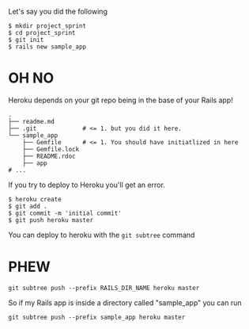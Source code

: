 Let's say you did the following

```
$ mkdir project_sprint
$ cd project_sprint
$ git init
$ rails new sample_app
```

# OH NO

Heroku depends on your git repo being in the base of your Rails app!

```
.
├── readme.md
├── .git             # <= 1. but you did it here.
└── sample_app
    ├── Gemfile      # <= 1. You should have initiatlized in here
    ├── Gemfile.lock
    ├── README.rdoc
    ├── app
# ...
```

If you try to deploy to Heroku you'll get an error.

```
$ heroku create
$ git add .
$ git commit -m 'initial commit'
$ git push heroku master
```

You can deploy to heroku with the `git subtree` command

# PHEW

```
git subtree push --prefix RAILS_DIR_NAME heroku master
```

So if my Rails app is inside a directory called "sample_app" you can run

```
git subtree push --prefix sample_app heroku master
```



